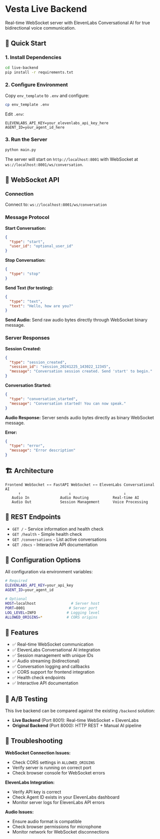 # Vesta Live Backend

Real-time WebSocket server with ElevenLabs Conversational AI for true bidirectional voice communication.

## 🚀 Quick Start

### 1. Install Dependencies

```bash
cd live-backend
pip install -r requirements.txt
```

### 2. Configure Environment

Copy `env_template` to `.env` and configure:

```bash
cp env_template .env
```

Edit `.env`:
```
ELEVENLABS_API_KEY=your_elevenlabs_api_key_here
AGENT_ID=your_agent_id_here
```

### 3. Run the Server

```bash
python main.py
```

The server will start on `http://localhost:8001` with WebSocket at `ws://localhost:8001/ws/conversation`.

## 🔌 WebSocket API

### Connection

Connect to: `ws://localhost:8001/ws/conversation`

### Message Protocol

**Start Conversation:**
```json
{
  "type": "start",
  "user_id": "optional_user_id"
}
```

**Stop Conversation:**
```json
{
  "type": "stop"
}
```

**Send Text (for testing):**
```json
{
  "type": "text", 
  "text": "Hello, how are you?"
}
```

**Send Audio:**
Send raw audio bytes directly through WebSocket binary message.

### Server Responses

**Session Created:**
```json
{
  "type": "session_created",
  "session_id": "session_20241225_143022_12345",
  "message": "Conversation session created. Send 'start' to begin."
}
```

**Conversation Started:**
```json
{
  "type": "conversation_started", 
  "message": "Conversation started! You can now speak."
}
```

**Audio Response:**
Server sends audio bytes directly as binary WebSocket message.

**Error:**
```json
{
  "type": "error",
  "message": "Error description"
}
```

## 🏗️ Architecture

```
Frontend WebSocket ←→ FastAPI WebSocket ←→ ElevenLabs Conversational AI
      ↑                      ↓                        ↓
   Audio In              Audio Routing           Real-time AI
   Audio Out             Session Management      Voice Processing
```

## 📡 REST Endpoints

- `GET /` - Service information and health check
- `GET /health` - Simple health check  
- `GET /conversations` - List active conversations
- `GET /docs` - Interactive API documentation

## 🔧 Configuration Options

All configuration via environment variables:

```bash
# Required
ELEVENLABS_API_KEY=your_api_key
AGENT_ID=your_agent_id

# Optional
HOST=localhost                # Server host
PORT=8001                    # Server port  
LOG_LEVEL=INFO              # Logging level
ALLOWED_ORIGINS=*           # CORS origins
```

## 🎯 Features

- ✅ Real-time WebSocket communication
- ✅ ElevenLabs Conversational AI integration
- ✅ Session management with unique IDs
- ✅ Audio streaming (bidirectional)
- ✅ Conversation logging and callbacks
- ✅ CORS support for frontend integration
- ✅ Health check endpoints
- ✅ Interactive API documentation

## 🔄 A/B Testing

This live backend can be compared against the existing `/backend` solution:

- **Live Backend** (Port 8001): Real-time WebSocket + ElevenLabs
- **Original Backend** (Port 8000): HTTP REST + Manual AI pipeline

## 🐛 Troubleshooting

**WebSocket Connection Issues:**
- Check CORS settings in `ALLOWED_ORIGINS`
- Verify server is running on correct port
- Check browser console for WebSocket errors

**ElevenLabs Integration:**
- Verify API key is correct
- Check Agent ID exists in your ElevenLabs dashboard  
- Monitor server logs for ElevenLabs API errors

**Audio Issues:**
- Ensure audio format is compatible
- Check browser permissions for microphone
- Monitor network for WebSocket disconnections
